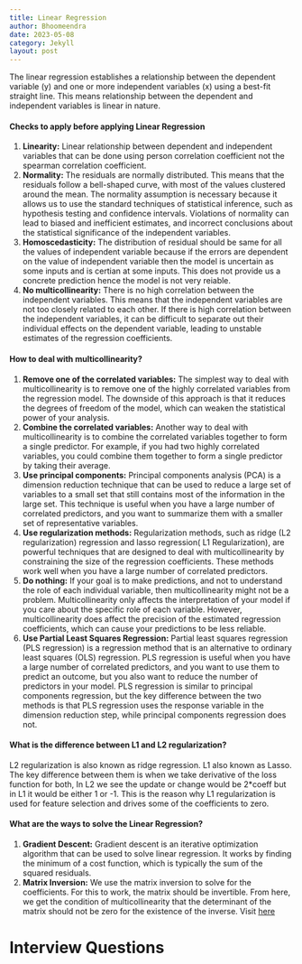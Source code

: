 ```yaml
---
title: Linear Regression
author: Bhoomeendra 
date: 2023-05-08
category: Jekyll
layout: post
---
```


<!-- #### What is Linear Regression? -->
The linear regression establishes a relationship between the dependent variable (y) and one or more independent variables (x) using a best-fit straight line. This means relationship between the dependent and independent variables is linear in nature.
#### Checks to apply before applying Linear Regression
1. __Linearity:__ Linear relationship between dependent and independent variables that can be done using person correlation coefficient not the spearman correlation coefficient.
2. __Normality:__ The residuals are normally distributed. This means that the residuals follow a bell-shaped curve, with most of the values clustered around the mean. The normality assumption is necessary because it allows us to use the standard techniques of statistical inference, such as hypothesis testing and confidence intervals. Violations of normality can lead to biased and inefficient estimates, and incorrect conclusions about the statistical significance of the independent variables.
3. __Homoscedasticity:__ The distribution of residual should be same for all the values of independent variable because if the errors are dependent on the value of independent variable then the model is uncertain as some inputs and is certian at some inputs. This does not provide us a concrete prediction hence the model is not very reiable.
4. __No multicollinearity:__ There is no high correlation between the independent variables. This means that the independent variables are not too closely related to each other.  If there is high correlation between the independent variables, it can be difficult to separate out their individual effects on the dependent variable, leading to unstable estimates of the regression coefficients.

#### How to deal with multicollinearity?
1. __Remove one of the correlated variables:__ The simplest way to deal with multicollinearity is to remove one of the highly correlated variables from the regression model. The downside of this approach is that it reduces the degrees of freedom of the model, which can weaken the statistical power of your analysis.
2. __Combine the correlated variables:__ Another way to deal with multicollinearity is to combine the correlated variables together to form a single predictor. For example, if you had two highly correlated variables, you could combine them together to form a single predictor by taking their average.
3. __Use principal components:__ Principal components analysis (PCA) is a dimension reduction technique that can be used to reduce a large set of variables to a small set that still contains most of the information in the large set. This technique is useful when you have a large number of correlated predictors, and you want to summarize them with a smaller set of representative variables.
4. __Use regularization methods:__ Regularization methods, such as ridge (L2 regularization) regression and lasso regression( L1 Regularization), are powerful techniques that are designed to deal with multicollinearity by constraining the size of the regression coefficients. These methods work well when you have a large number of correlated predictors.
5. __Do nothing:__ If your goal is to make predictions, and not to understand the role of each individual variable, then multicollinearity might not be a problem. Multicollinearity only affects the interpretation of your model if you care about the specific role of each variable. However, multicollinearity does affect the precision of the estimated regression coefficients, which can cause your predictions to be less reliable.
6. __Use Partial Least Squares Regression:__ Partial least squares regression (PLS regression) is a regression method that is an alternative to ordinary least squares (OLS) regression. PLS regression is useful when you have a large number of correlated predictors, and you want to use them to predict an outcome, but you also want to reduce the number of predictors in your model. PLS regression is similar to principal components regression, but the key difference between the two methods is that PLS regression uses the response variable in the dimension reduction step, while principal components regression does not.

#### What is the difference between L1 and L2 regularization?
L2 regularization is also known as ridge regression. L1 also known as Lasso. The key difference between them is when we take derivative of the loss function for both, In L2 we see the update or change would be 2*coeff but in L1 it would be either 1 or -1. This is the reason why L1 regularization is used for feature selection and drives some of the coefficients to zero. 


#### What are the ways to solve the Linear Regression?
1. __Gradient Descent:__ Gradient descent is an iterative optimization algorithm that can be used to solve linear regression. It works by finding the minimum of a cost function, which is typically the sum of the squared residuals.
2. __Matrix Inversion:__ We use the matrix inversion to solve for the coefficients. For this to work, the matrix should be invertible. From here, we get the condition of multicollinearity that the determinant of the matrix should not be zero for the existence of the inverse. Visit [here](https://en.wikipedia.org/wiki/Ordinary_least_squares)

# Interview Questions

